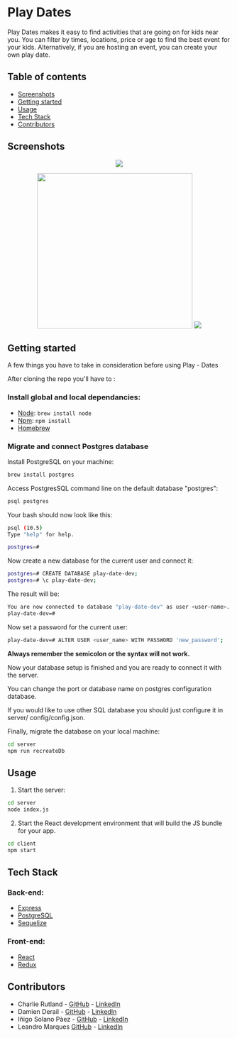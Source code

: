
# Play Dates

<p>
Play Dates makes it easy to find activities that are going on for kids near you.  You can filter by times, locations, price or age to find the best event for your kids. Alternatively, if you are hosting an event, you can create your own play date.
</p>

## Table of contents

* [Screenshots](#screenshots)
* [Getting started](#getting-started)
* [Usage](#usage)
* [Tech Stack](#tech-stack)
* [Contributors](#contributors)


## Screenshots

<p align="center">
  <img src= "./src/assets/Screen Shot_2018-12-11_at_10.13.20.png"/>
  </p>
  <p align="center">
  <img src= "/assets/Screen Shot_2018-12-11_at_10.13.38.png" height="350px"/>   <img src= "/assets/Screen Shot_2018-12-11_at_10.15.18.png"/>
  </p>


## Getting started

A few things you have to take in consideration before using Play - Dates

After cloning the repo you'll have to :

### Install global and local dependancies:

- [Node](https://nodejs.org/en/): `brew install node`
- [Npm](https://www.npmjs.com/): `npm install`
- [Homebrew](https://brew.sh/) 

### Migrate and connect Postgres database

Install PostgreSQL on your machine:

```bash
brew install postgres
```

Access PostgresSQL command line on the default database "postgres":

```bash
psql postgres
```

Your bash should now look like this:

```bash
psql (10.5)
Type "help" for help.

postgres=#
```

Now create a new database for the current user and connect it:

```bash
postgres=# CREATE DATABASE play-date-dev;
postgres=# \c play-date-dev;
```

The result will be:

```bash
You are now connected to database "play-date-dev" as user <user-name>.
play-date-dev=#
```

Now set a password for the current user:

```bash
play-date-dev=# ALTER USER <user_name> WITH PASSWORD 'new_password';
```

**Always remember the semicolon or the syntax will not work.**

Now your database setup is finished and you are ready to connect it with the server.

You can change the port or database name on postgres configuration database.

If you would like to use other SQL database you should just configure it in server/ config/config.json.

Finally, migrate the database on your local machine:

```bash
cd server
npm run recreateDb
```

## Usage

1. Start the server:

```bash
cd server
node index.js
```

2. Start the React development environment that will build the JS bundle for your app.

```bash
cd client
npm start
```

## Tech Stack

### Back-end:

- [Express](https://expressjs.com/)
- [PostgreSQL](https://www.postgresql.org/)
- [Sequelize](http://docs.sequelizejs.com/)

### Front-end: 

- [React](https://reactjs.org/) 
- [Redux](https://redux.js.org/)

## Contributors

- Charlie Rutland - [GitHub](https://github.com/charlierutland) - [LinkedIn](https://www.linkedin.com/in/charlie-rutland/)
- Damien Derail - [GitHub](https://github.com/Damien1208) - [LinkedIn](https://www.linkedin.com/in/damien-derail-b446932a/) 
- Iñigo Solano Pàez - [GitHub](https://github.com/1334) - [LinkedIn](https://www.linkedin.com/in/inigo-solano/)
- Leandro Marques [GitHub](https://github.com/rusomarques) - [LinkedIn](https://www.linkedin.com/in/leandro-marques-pereira/) 
